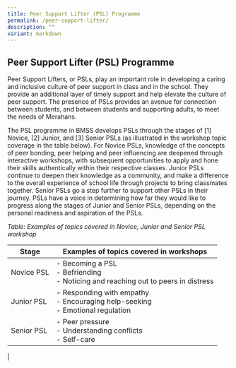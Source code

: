 ```yaml
---
title: Peer Support Lifter (PSL) Programme
permalink: /peer-support-lifter/
description: ""
variant: markdown
---
```

## Peer Support Lifter (PSL) Programme

Peer Support Lifters, or PSLs, play an important role in developing a caring and inclusive culture of peer support in class and in the school. They provide an additional layer of timely support and help elevate the culture of peer support. The presence of PSLs provides an avenue for connection between students, and between students and supporting adults, to meet the needs of Merahans.

The PSL programme in BMSS develops PSLs through the stages of [1] Novice, [2] Junior, and [3] Senior PSLs (as illustrated in the workshop topic coverage in the table below). For Novice PSLs, knowledge of the concepts of peer bonding, peer helping and peer influencing are deepened through interactive workshops, with subsequent opportunities to apply and hone their skills authentically within their respective classes. Junior PSLs continue to deepen their knowledge as a community, and make a difference to the overall experience of school life through projects to bring classmates together. Senior PSLs go a step further to support other PSLs in their journey. PSLs have a voice in determining how far they would like to progress along the stages of Junior and Senior PSLs, depending on the personal readiness and aspiration of the PSLs.  


*Table: Examples of topics covered in Novice, Junior and Senior PSL workshop*

| Stage |Examples of topics covered in workshops| 
| -------- | -------- |
| Novice PSL     | - Becoming a PSL<br>- Befriending<br>- Noticing and reaching out to peers in distress |
| Junior PSL     | - Responding with empathy<br>- Encouraging help-seeking<br>- Emotional regulation   |
| Senior PSL    | - Peer pressure<br>- Understanding conflicts<br>- Self-care
   |